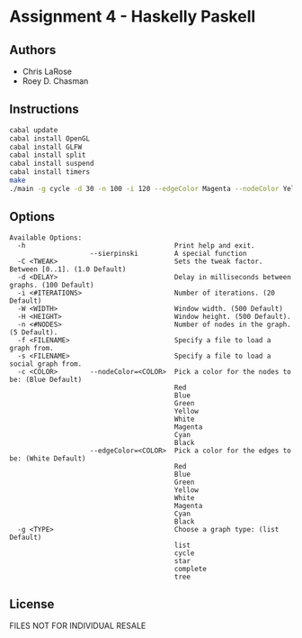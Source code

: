 Assignment 4 - Haskelly Paskell
===============================

Authors
-------
* Chris LaRose
* Roey D. Chasman

Instructions
------------
```bash
cabal update
cabal install OpenGL
cabal install GLFW
cabal install split
cabal install suspend
cabal install timers
make
./main -g cycle -d 30 -n 100 -i 120 --edgeColor Magenta --nodeColor Yellow -C 2.0
```

Options
-------
    Available Options:
      -h                                     Print help and exit.
                        --sierpinski         A special function
      -C <TWEAK>                             Sets the tweak factor. Between [0..1]. (1.0 Default)
      -d <DELAY>                             Delay in milliseconds between graphs. (100 Default)
      -i <#ITERATIONS>                       Number of iterations. (20 Default)
      -W <WIDTH>                             Window width. (500 Default)
      -H <HEIGHT>                            Window height. (500 Default).
      -n <#NODES>                            Number of nodes in the graph. (5 Default).
      -f <FILENAME>                          Specify a file to load a graph from.
      -s <FILENAME>                          Specify a file to load a social graph from.
      -c <COLOR>        --nodeColor=<COLOR>  Pick a color for the nodes to be: (Blue Default)
                                             Red
                                             Blue
                                             Green
                                             Yellow
                                             White
                                             Magenta
                                             Cyan
                                             Black
                        --edgeColor=<COLOR>  Pick a color for the edges to be: (White Default)
                                             Red
                                             Blue
                                             Green
                                             Yellow
                                             White
                                             Magenta
                                             Cyan
                                             Black
      -g <TYPE>                              Choose a graph type: (list Default)
                                             list
                                             cycle
                                             star
                                             complete
                                             tree

License
-------
FILES NOT FOR INDIVIDUAL RESALE
